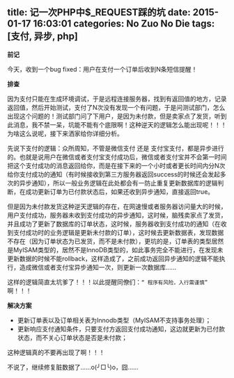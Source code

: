 title: 记一次PHP中$_REQUEST踩的坑
date: 2015-01-17 16:03:01
categories: No Zuo No Die
tags: [支付, 异步, php]
---
__前记__

今天，收到一个bug fixed：用户在支付一个订单后收到N条短信提醒！

__排查__

因为支付只能在生成环境调试，于是远程连接服务器，找到有返回值的地方，记录返回值，然后开始测试，支付了N次没有发现一个有问题，于是问测试部门，怎么出现这个问题的！测试部门问了下用户，是因为未付款，但是卖家点了发货，听到此消息，我不禁一呆，坑能不能有个底限啊！这种逆天的逻辑怎么能出现呢！！！为啥这么说呢，接下来洒家给你详细分析。

先说下支付的逻辑：众所周知，不管是微信支付 还是 支付宝支付，都是异步进行的。也就是说用户在微信或者支付宝支付成功后，微信或者支付宝并不会第一时间把这个支付成功的消息返回给你，而是在接下来的一个小时或者更长时间内分N次给你支付成功的通知（有时候接收到第三方服务器返回success的时候还会发起多次的异步通知），所以一般业务逻辑在此处都会有一防止重复更新数据库的逻辑判断，在成功更新订单为已付款状态后，如果还收到异步通知，直接返回true。

但是因为未付款发货这种逆天逻辑的存在，在网速慢或者服务器访问量大的时候，用户支付成功，服务器未收到支付成功的异步通知，这时候，脑残卖家点了发货，并且成功了更新了数据库的订单状态，这时候，服务器收到支付成功的通知（在收到支付成功时的业务逻辑是更新未付款的订单），这时候去更新数据表，发现数据不存在（因为订单状态为已发货，而不是未付款），更坑的是，订单表的类型居然是MyISAM类型的，居然不是InnoDB类型的，如此事务完全不能进行，在发现未更新数据的时候不能rollback，这样造成了，之前成功返回异步通知的逻辑不能执行，造成微信或者支付宝异步通知一次，则更新一次数据库…… 

这样的逻辑简直太坑爹了！！！以此提醒同僚们：`“ 程序有风险，入行需谨慎”` 啊！！！

__解决方案__

- 更新订单表以及订单相关表为Innodb类型（MyISAM不支持事务处理）；
- 更新响应支付通知条件，只要支付方返回支付成功通知，这边就更新为已付款状态，而不关心订单状态是否是未付款；

这种逻辑真的不要再出现了啊！！！

不说了，继续修复脏数据了……o(╯□╰)o，囧…… 